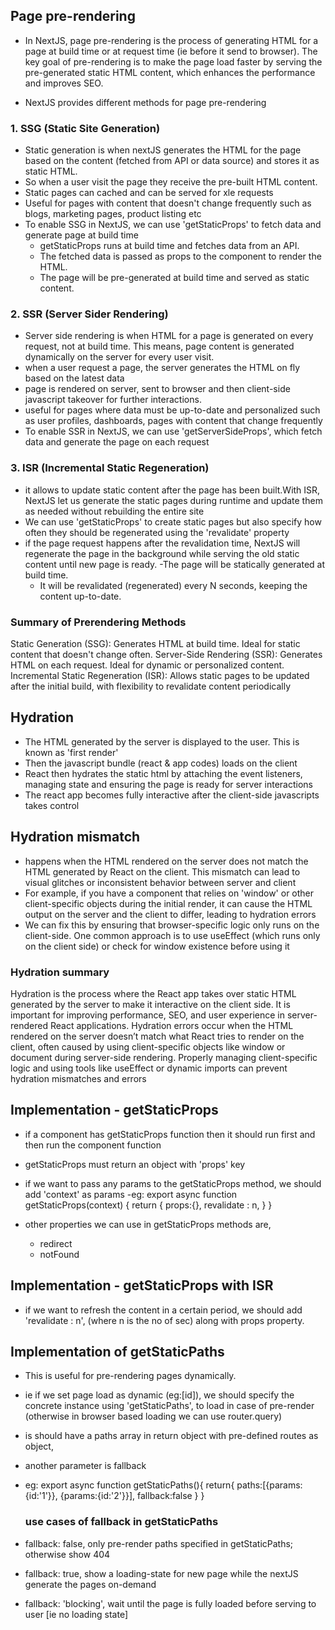 ## Page pre-rendering

- In NextJS, page pre-rendering is the process of generating HTML for a page at build time or at request time (ie before it send to browser). The key goal of pre-rendering is to make the page load faster by serving the pre-generated static HTML content, which enhances the performance and improves SEO.

- NextJS provides different methods for page pre-rendering

### 1. SSG (Static Site Generation)

- Static generation is when nextJS generates the HTML for the page based on the content (fetched from API or data source) and stores it as static HTML.
- So when a user visit the page they receive the pre-built HTML content.
- Static pages can cached and can be served for xle requests
- Useful for pages with content that doesn't change frequently such as blogs, marketing pages, product listing etc
- To enable SSG in NextJS, we can use 'getStaticProps' to fetch data and generate page at build time
  - getStaticProps runs at build time and fetches data from an API.
  - The fetched data is passed as props to the component to render the HTML.
  - The page will be pre-generated at build time and served as static content.

### 2. SSR (Server Sider Rendering)

- Server side rendering is when HTML for a page is generated on every request, not at build time. This means, page content is generated dynamically on the server for every user visit.
- when a user request a page, the server generates the HTML on fly based on the latest data
- page is rendered on server, sent to browser and then client-side javascript takeover for further interactions.
- useful for pages where data must be up-to-date and personalized such as user profiles, dashboards, pages with content that change frequently
- To enable SSR in NextJS, we can use 'getServerSideProps', which fetch data and generate the page on each request

### 3. ISR (Incremental Static Regeneration)

- it allows to update static content after the page has been built.With ISR, NextJS let us generate the static pages during runtime and update them as needed without rebuilding the entire site
- We can use 'getStaticProps' to create static pages but also specify how often they should be regenerated using the 'revalidate' property
- if the page request happens after the revalidation time, NextJS will regenerate the page in the background while serving the old static content until new page is ready.
  -The page will be statically generated at build time.
  - It will be revalidated (regenerated) every N seconds, keeping the content up-to-date.

### Summary of Prerendering Methods

Static Generation (SSG): Generates HTML at build time. Ideal for static content that doesn't change often.
Server-Side Rendering (SSR): Generates HTML on each request. Ideal for dynamic or personalized content.
Incremental Static Regeneration (ISR): Allows static pages to be updated after the initial build, with flexibility to revalidate content periodically

## Hydration

- The HTML generated by the server is displayed to the user. This is known as 'first render'
- Then the javascript bundle (react & app codes) loads on the client
- React then hydrates the static html by attaching the event listeners, managing state and ensuring the page is ready for server interactions
- The react app becomes fully interactive after the client-side javascripts takes control

## Hydration mismatch

- happens when the HTML rendered on the server does not match the HTML generated by React on the client. This mismatch can lead to visual glitches or inconsistent behavior between server and client
- For example, if you have a component that relies on 'window' or other client-specific objects during the initial render, it can cause the HTML output on the server and the client to differ, leading to hydration errors
- We can fix this by ensuring that browser-specific logic only runs on the client-side. One common approach is to use useEffect (which runs only on the client side) or check for window existence before using it

### Hydration summary

Hydration is the process where the React app takes over static HTML generated by the server to make it interactive on the client side.
It is important for improving performance, SEO, and user experience in server-rendered React applications.
Hydration errors occur when the HTML rendered on the server doesn’t match what React tries to render on the client, often caused by using client-specific objects like window or document during server-side rendering.
Properly managing client-specific logic and using tools like useEffect or dynamic imports can prevent hydration mismatches and errors

## Implementation - getStaticProps

- if a component has getStaticProps function then it should run first and then run the component function
- getStaticProps must return an object with 'props' key
- if we want to pass any params to the getStaticProps method,
  we should add 'context' as params
  -eg: export async function getStaticProps(context)
  {
  return {
  props:{},
  revalidate : n,
  }
  }

- other properties we can use in getStaticProps methods are,
  - redirect
  - notFound

## Implementation - getStaticProps with ISR

- if we want to refresh the content in a certain period,
  we should add 'revalidate : n', (where n is the no of sec)
  along with props property.

## Implementation of getStaticPaths

- This is useful for pre-rendering pages dynamically.
- ie if we set page load as dynamic (eg:[id]), we should specify the concrete instance using 'getStaticPaths', to load in case of pre-render
  (otherwise in browser based loading we can use router.query)
- is should have a paths array in return object with pre-defined routes as object,
- another parameter is fallback
- eg: export async function getStaticPaths(){
  return{
  paths:[{params:{id:'1'}},
  {params:{id:'2'}}],
  fallback:false
  }
  }

  ### use cases of fallback in getStaticPaths

- fallback: false, only pre-render paths specified in getStaticPaths; otherwise show 404
- fallback: true, show a loading-state for new page while the nextJS generate the pages on-demand
- fallback: 'blocking', wait until the page is fully loaded before serving to user [ie no loading state]
